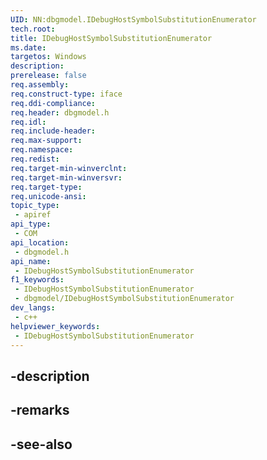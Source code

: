 ```yaml
---
UID: NN:dbgmodel.IDebugHostSymbolSubstitutionEnumerator
tech.root: 
title: IDebugHostSymbolSubstitutionEnumerator
ms.date: 
targetos: Windows
description: 
prerelease: false
req.assembly: 
req.construct-type: iface
req.ddi-compliance: 
req.header: dbgmodel.h
req.idl: 
req.include-header: 
req.max-support: 
req.namespace: 
req.redist: 
req.target-min-winverclnt: 
req.target-min-winversvr: 
req.target-type: 
req.unicode-ansi: 
topic_type:
 - apiref
api_type:
 - COM
api_location:
 - dbgmodel.h
api_name:
 - IDebugHostSymbolSubstitutionEnumerator
f1_keywords:
 - IDebugHostSymbolSubstitutionEnumerator
 - dbgmodel/IDebugHostSymbolSubstitutionEnumerator
dev_langs:
 - c++
helpviewer_keywords:
 - IDebugHostSymbolSubstitutionEnumerator
---
```


## -description

## -remarks

## -see-also


